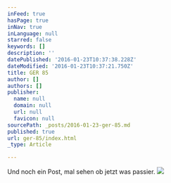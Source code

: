 ```yaml
---
inFeed: true
hasPage: true
inNav: true
inLanguage: null
starred: false
keywords: []
description: ''
datePublished: '2016-01-23T10:37:38.228Z'
dateModified: '2016-01-23T10:37:21.750Z'
title: GER 85
author: []
authors: []
publisher:
  name: null
  domain: null
  url: null
  favicon: null
sourcePath: _posts/2016-01-23-ger-85.md
published: true
url: ger-85/index.html
_type: Article

---
```

Und noch ein Post, mal sehen ob jetzt was passier.
![](https://the-grid-user-content.s3-us-west-2.amazonaws.com/352de058-feed-4411-ab19-e65b178917b1.jpg)